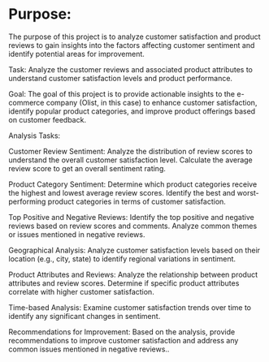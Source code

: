 # Purpose: 
The purpose of this project is to analyze customer satisfaction and product reviews to gain insights 
into the factors affecting customer sentiment and identify potential areas for improvement.

Task: Analyze the customer reviews and associated product attributes to understand customer satisfaction 
	  levels and product performance.
	  
Goal: The goal of this project is to provide actionable insights to the e-commerce company (Olist, in this case) 
	  to enhance customer satisfaction, identify popular product categories, and improve product offerings based
	  on customer feedback.
	  
Analysis Tasks:

Customer Review Sentiment: Analyze the distribution of review scores to understand the overall customer satisfaction 
						   level. Calculate the average review score to get an overall sentiment rating.

Product Category Sentiment: Determine which product categories receive the highest and lowest average review 
							scores. Identify the best and worst-performing product categories in terms of 
							customer satisfaction.

Top Positive and Negative Reviews: Identify the top positive and negative reviews based on review scores and 
								   comments. Analyze common themes or issues mentioned in negative reviews.

Geographical Analysis: Analyze customer satisfaction levels based on their location (e.g., city, state) 
					   to identify regional variations in sentiment.

Product Attributes and Reviews: Analyze the relationship between product attributes and review scores. 
								Determine if specific product attributes correlate with higher customer 
								satisfaction.

Time-based Analysis: Examine customer satisfaction trends over time to identify any significant changes 
					 in sentiment.

Recommendations for Improvement: Based on the analysis, provide recommendations to improve customer satisfaction
								 and address any common issues mentioned in negative reviews..

